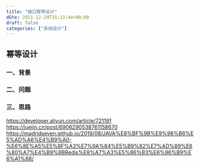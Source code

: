 ```yaml
---
title: "接口幂等设计"
dGte: 2021-12-29T15:13:44+08:00
draft: false
categories: ["系统设计"]
---
```


## 幂等设计

### 一、背景

### 二、问题

### 三、思路

https://developer.aliyun.com/article/721191
https://juejin.cn/post/6906290538761158670
https://madridseven.github.io/2019/08/JAVA%E8%BF%9B%E9%98%B6%E5%AD%A6%E4%B9%A0-%E6%8E%A5%E5%8F%A3%E7%9A%84%E5%B9%82%E7%AD%89%E6%80%A7%E4%B9%8BRedis%E8%A7%A3%E5%86%B3%E6%96%B9%E6%A1%88/
